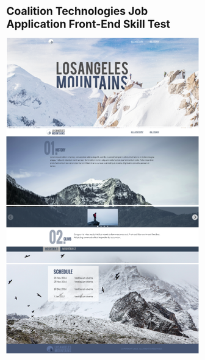 # Coalition Technologies Job Application Front-End Skill Test

![Screenshot](./screenshots/Screenshot.png)
![Screenshot](Screenshot-1.png)
![Screenshot](Screenshot-2.png)
![Screenshot](Screenshot-3.png)
